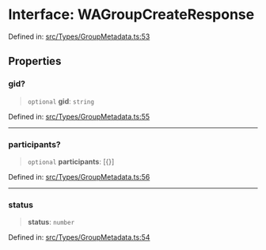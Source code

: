 # Interface: WAGroupCreateResponse

Defined in: [src/Types/GroupMetadata.ts:53](https://github.com/Fokusdotid/Baileys/blob/49e815e65b8f4aea31725e09dcf4815734557e39/src/Types/GroupMetadata.ts#L53)

## Properties

### gid?

> `optional` **gid**: `string`

Defined in: [src/Types/GroupMetadata.ts:55](https://github.com/Fokusdotid/Baileys/blob/49e815e65b8f4aea31725e09dcf4815734557e39/src/Types/GroupMetadata.ts#L55)

***

### participants?

> `optional` **participants**: \[\{\}\]

Defined in: [src/Types/GroupMetadata.ts:56](https://github.com/Fokusdotid/Baileys/blob/49e815e65b8f4aea31725e09dcf4815734557e39/src/Types/GroupMetadata.ts#L56)

***

### status

> **status**: `number`

Defined in: [src/Types/GroupMetadata.ts:54](https://github.com/Fokusdotid/Baileys/blob/49e815e65b8f4aea31725e09dcf4815734557e39/src/Types/GroupMetadata.ts#L54)
